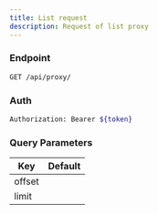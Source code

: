 ```yaml
---
title: List request
description: Request of list proxy
---
```


### Endpoint

```bash
GET /api/proxy/
```

### Auth

```bash
Authorization: Bearer ${token}
```

### Query Parameters

| Key | Default |
|-----|---------|
| offset |  |
| limit |  |

